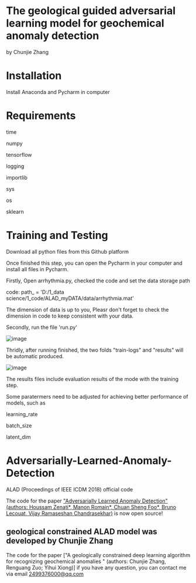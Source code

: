 # The geological guided adversarial learning model for geochemical anomaly detection 
by Chunjie Zhang 

# Installation
Install Anaconda and Pycharm in computer
 
# Requirements
time

numpy 

tensorflow 

logging

importlib

sys

os

sklearn

# Training and Testing
Download all python files from this Github platform  

Once finished this step, you can open the Pycharm in your computer and install all files in Pycharm.

Firstly, Open arrhythmia.py, checked the code and set the data storage path 

code: path_ = 'D:/1_data science/1_code/ALAD_myDATA/data/arrhythmia.mat'

The dimension of data is up to you, Pleasr don't forget to check the dimension in code to keep consistent with your data. 


Secondly, run the file 'run.py'

![image](https://user-images.githubusercontent.com/87849739/153409331-60f8b7e1-ceb1-49bf-b8d5-e14050782d80.png)


Thridly, after running finished, the two folds "train-logs" and "results" will be automatic produced. 

![image](https://user-images.githubusercontent.com/87849739/153411041-e100a828-0251-48c0-947b-c7373e7771d2.png)

The results files include evaluation results of the mode with the training step.

Some paratermers need to be adjusted for achieving better performance of models, such as

learning_rate

batch_size

latent_dim

 # Adversarially-Learned-Anomaly-Detection
ALAD (Proceedings of IEEE ICDM 2018) official code

The code for the paper ["Adversarially Learned Anomaly Detection" (authors: Houssam Zenati*, Manon Romain*, Chuan Sheng Foo*, Bruno Lecouat, Vijay Ramaseshan Chandrasekhar)](https://arxiv.org/abs/1812.02288) is now open source! 


## geological constrained ALAD model was developed by Chunjie Zhang

The code for the paper ["A geologically constrained deep learning algorithm for recognizing geochemical anomalies  " (authors: Chunjie Zhang, Renguang Zuo; Yihui Xiong)]
if you have any question, you can contact me via email 2499376000@qq.com
